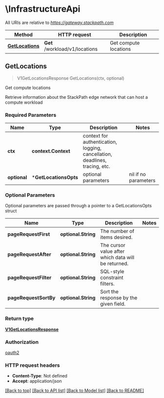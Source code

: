 # \InfrastructureApi

All URIs are relative to *https://gateway.stackpath.com*

Method | HTTP request | Description
------------- | ------------- | -------------
[**GetLocations**](InfrastructureApi.md#GetLocations) | **Get** /workload/v1/locations | Get compute locations



## GetLocations

> V1GetLocationsResponse GetLocations(ctx, optional)

Get compute locations

Retrieve information about the StackPath edge network that can host a compute workload

### Required Parameters


Name | Type | Description  | Notes
------------- | ------------- | ------------- | -------------
**ctx** | **context.Context** | context for authentication, logging, cancellation, deadlines, tracing, etc.
 **optional** | ***GetLocationsOpts** | optional parameters | nil if no parameters

### Optional Parameters

Optional parameters are passed through a pointer to a GetLocationsOpts struct


Name | Type | Description  | Notes
------------- | ------------- | ------------- | -------------
 **pageRequestFirst** | **optional.String**| The number of items desired. | 
 **pageRequestAfter** | **optional.String**| The cursor value after which data will be returned. | 
 **pageRequestFilter** | **optional.String**| SQL-style constraint filters. | 
 **pageRequestSortBy** | **optional.String**| Sort the response by the given field. | 

### Return type

[**V1GetLocationsResponse**](v1GetLocationsResponse.md)

### Authorization

[oauth2](../README.md#oauth2)

### HTTP request headers

- **Content-Type**: Not defined
- **Accept**: application/json

[[Back to top]](#) [[Back to API list]](../README.md#documentation-for-api-endpoints)
[[Back to Model list]](../README.md#documentation-for-models)
[[Back to README]](../README.md)


